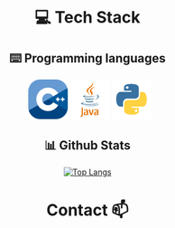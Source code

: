 <div align="center">

# 💻 Tech Stack

## ⌨️ Programming languages
&nbsp;
<img src="./assets/cpp-logo.png" style="width: 70px; height: auto;" alt="C++ Logo"/> <img src="./assets/java-logo.png" style="width: 70px; height: auto;" alt="Java Logo"/> <img src="./assets/python-logo.png" style="width: 70px; height: auto;" alt="Python Logo"/>
<!-- <img  src="./assets/erlang-logo.png" style="width: 70px; height: auto;" alt="Erlang Logo" hidden="hidden"/>  -->
## 📊 Github Stats
[![Top Langs](https://github-readme-stats.vercel.app/api/top-langs?username=doublexeric&show_icons=true&locale=en&layout=compact&langs_count=8&hide=tex,html,css,swift)](https://github.com/doublexeric)

# Contact 📫
&nbsp;




</div>

<!--
**DoubleXEric/DoubleXEric** is a ✨ _special_ ✨ repository because its `README.md` (this file) appears on your GitHub profile.

Here are some ideas to get you started:

- 🔭 I’m currently working on ...
- 🌱 I’m currently learning ...
- 👯 I’m looking to collaborate on ...
- 🤔 I’m looking for help with ...
- 💬 Ask me about ...
- 📫 How to reach me: ...
- 😄 Pronouns: ...
- ⚡ Fun fact: ...
-->
